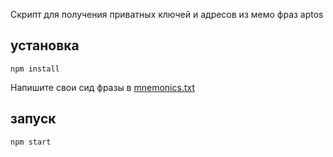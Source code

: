 Скрипт для получения приватных ключей и адресов из мемо фраз aptos
## установка
```
npm install
```
Напишите свои сид фразы в [mnemonics.txt](src%2Fmnemonics.txt)
## запуск
```
npm start
```